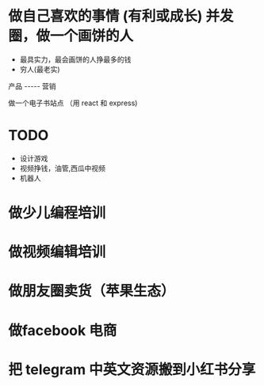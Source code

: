 
# 做自己喜欢的事情 (有利或成长) 并发圈，做一个画饼的人

- 最具实力，最会画饼的人挣最多的钱
- 穷人(最老实)

产品 ----- 营销

做一个电子书站点 （用 react 和 express)

# TODO

- 设计游戏
- 视频挣钱，油管,西瓜中视频
- 机器人

# 做少儿编程培训

# 做视频编辑培训

# 做朋友圈卖货（苹果生态）
    
# 做facebook 电商

# 把 telegram 中英文资源搬到小红书分享

